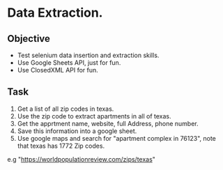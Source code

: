 ﻿# Data Extraction.

## Objective

- Test selenium data insertion and extraction skills.
- Use Google Sheets API, just for fun.
- Use ClosedXML API for fun.

## Task

1. Get a list of all zip codes in texas.
2. Use the zip code to extract apartments in all of texas.
3. Get the apprtment name, website, full Address, phone number.
4. Save this information into a google sheet.
5. Use google maps and search for "apartment complex in 76123", note that texas has 1772 Zip codes.

e.g "https://worldpopulationreview.com/zips/texas"